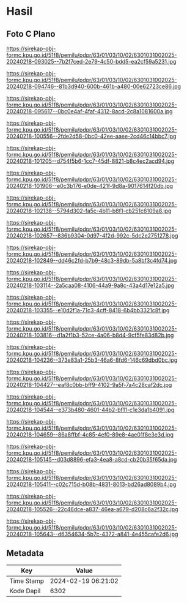 # Hasil

## Foto C Plano

https://sirekap-obj-formc.kpu.go.id/51f8/pemilu/pdpr/63/01/03/10/02/6301031002025-20240218-093025--7b2f7ced-2e79-4c50-bdd5-ea2cf59a5231.jpg

https://sirekap-obj-formc.kpu.go.id/51f8/pemilu/pdpr/63/01/03/10/02/6301031002025-20240218-094746--81b3d940-600b-461b-a480-00e62723ce86.jpg

https://sirekap-obj-formc.kpu.go.id/51f8/pemilu/pdpr/63/01/03/10/02/6301031002025-20240218-095617--0bc0e4af-4faf-4312-8acd-2c8a1081600a.jpg

https://sirekap-obj-formc.kpu.go.id/51f8/pemilu/pdpr/63/01/03/10/02/6301031002025-20240218-100556--2fde2d58-0bc0-42ee-aaee-2cd46c14bbc7.jpg

https://sirekap-obj-formc.kpu.go.id/51f8/pemilu/pdpr/63/01/03/10/02/6301031002025-20240218-101205--d754f5b6-1cc7-45df-8821-b8c4ec2acd94.jpg

https://sirekap-obj-formc.kpu.go.id/51f8/pemilu/pdpr/63/01/03/10/02/6301031002025-20240218-101906--e0c3b176-e0de-421f-9d8a-9017614f20db.jpg

https://sirekap-obj-formc.kpu.go.id/51f8/pemilu/pdpr/63/01/03/10/02/6301031002025-20240218-102138--5794d302-fa5c-4b11-b8f1-cb251c6109a8.jpg

https://sirekap-obj-formc.kpu.go.id/51f8/pemilu/pdpr/63/01/03/10/02/6301031002025-20240218-102657--836b9304-0d97-4f2d-992c-5dc2e2751278.jpg

https://sirekap-obj-formc.kpu.go.id/51f8/pemilu/pdpr/63/01/03/10/02/6301031002025-20240218-102849--dd46c2fd-b7b9-48c3-89db-5a8bf3c4fd74.jpg

https://sirekap-obj-formc.kpu.go.id/51f8/pemilu/pdpr/63/01/03/10/02/6301031002025-20240218-103114--2a5caa08-4106-44a9-9a8c-43a4d17e12a5.jpg

https://sirekap-obj-formc.kpu.go.id/51f8/pemilu/pdpr/63/01/03/10/02/6301031002025-20240218-103355--e10d2f1a-71c3-4cff-8418-6b4bb3321c8f.jpg

https://sirekap-obj-formc.kpu.go.id/51f8/pemilu/pdpr/63/01/03/10/02/6301031002025-20240218-103816--d1a2f1b3-52ce-4a06-b8d4-9cf5fe83d82b.jpg

https://sirekap-obj-formc.kpu.go.id/51f8/pemilu/pdpr/63/01/03/10/02/6301031002025-20240218-104236--373e83a1-25b3-46a6-8fd6-146c69dbd0bc.jpg

https://sirekap-obj-formc.kpu.go.id/51f8/pemilu/pdpr/63/01/03/10/02/6301031002025-20240218-104427--eaf8c0bb-bff9-4102-9a5f-7a4c28caf2dc.jpg

https://sirekap-obj-formc.kpu.go.id/51f8/pemilu/pdpr/63/01/03/10/02/6301031002025-20240218-104544--e373b480-4601-44b2-bf11-c1e3da1b4091.jpg

https://sirekap-obj-formc.kpu.go.id/51f8/pemilu/pdpr/63/01/03/10/02/6301031002025-20240218-104659--86a8ffbf-4c85-4ef0-89e8-4ae01f8e3e3d.jpg

https://sirekap-obj-formc.kpu.go.id/51f8/pemilu/pdpr/63/01/03/10/02/6301031002025-20240218-105145--d03d8896-efa3-4ea8-a8cd-cb20b35f65da.jpg

https://sirekap-obj-formc.kpu.go.id/51f8/pemilu/pdpr/63/01/03/10/02/6301031002025-20240218-105411--c02c715d-b08b-4831-8013-bd26ad8089b4.jpg

https://sirekap-obj-formc.kpu.go.id/51f8/pemilu/pdpr/63/01/03/10/02/6301031002025-20240218-105526--22c46dce-a837-46ea-a679-d208c6a2f32c.jpg

https://sirekap-obj-formc.kpu.go.id/51f8/pemilu/pdpr/63/01/03/10/02/6301031002025-20240218-105643--d6354634-5b7c-4372-a841-4e455cafe2d6.jpg


## Metadata

| Key        | Value               |
| ---------- | ------------------- |
| Time Stamp | 2024-02-19 06:21:02 |
| Kode Dapil | 6302                |



